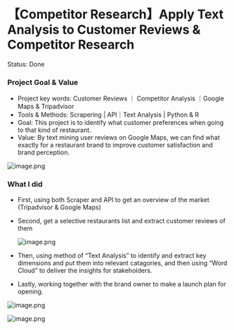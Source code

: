 # 【Competitor Research】Apply Text Analysis to Customer Reviews & Competitor Research

Status: Done

### **Project Goal & Value**

- Project key words: Customer Reviews ｜ Competitor Analysis ｜Google Maps & Tripadvisor
- Tools & Methods: Scrapering | API｜Text Analysis |  Python & R
- Goal: This project is to identify what customer preferences when going to that kind of restaurant.
- Value: By text mining user reviews on Google Maps, we can find what exactly for a restaurant brand to improve customer satisfaction and brand perception.

![image.png](%E3%80%90Competitor%20Research%E3%80%91Apply%20Text%20Analysis%20to%20Custom%201f286b87c25d80649c62f7153bece69e/image.png)

### **What I did**

- First, using both Scraper and API to get an overview of the market (Tripadvisor & Google Maps)
- Second, get a selective restaurants list and extract customer reviews of them
    
    ![image.png](%E3%80%90Competitor%20Research%E3%80%91Apply%20Text%20Analysis%20to%20Custom%201f286b87c25d80649c62f7153bece69e/image%201.png)
    
- Then, using method of “Text Analysis” to identify and extract key dimensions and put them into relevant catagories, and then using “Word Cloud” to deliver the insights for stakeholders.
- Lastly, working together with the brand owner to make a launch plan for opening.

![image.png](%E3%80%90Competitor%20Research%E3%80%91Apply%20Text%20Analysis%20to%20Custom%201f286b87c25d80649c62f7153bece69e/image%202.png)

![image.png](%E3%80%90Competitor%20Research%E3%80%91Apply%20Text%20Analysis%20to%20Custom%201f286b87c25d80649c62f7153bece69e/image%203.png)